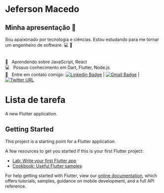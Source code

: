 
# Jeferson Macedo 

## Minha apresentação 👋
Sou apaixonado por tecnologia e ciências. 
Estou estudando para me tornar um engenheiro de software. :computer: :rocket: 

 <br/> :purple_heart: &nbsp; Aprendendo sobre JavaScript, React
 <br/> :computer: &nbsp; Possuo conhecimento em Dart, Flutter, Node.js
<br/> :email: &nbsp; Entre em contato comigo: [![Linkedin Badge](https://img.shields.io/badge/-Jeferson_Macedo-blue?style=flat-square&logo=Linkedin&logoColor=white&link=https://www.linkedin.com/in/jeferson-macedo/)](https://www.linkedin.com/in/jeferson-macedo/) 
| 
[![Gmail Badge](https://img.shields.io/badge/-jhef.salles@gmail.com-c14438?style=flat-square&logo=Gmail&logoColor=white&link=mailto:jhef.salles@gmail.com)](mailto:jhef.salles@gmail.com)
|
[![Twitter URL](https://img.shields.io/twitter/url?label=JhefSalles&style=social&url=https%3A%2F%2Ftwitter.com%2FJhefSalles)](https://twitter.com/JhefSalles)


# Lista de tarefa

A new Flutter application.

## Getting Started

This project is a starting point for a Flutter application.

A few resources to get you started if this is your first Flutter project:

- [Lab: Write your first Flutter app](https://flutter.dev/docs/get-started/codelab)
- [Cookbook: Useful Flutter samples](https://flutter.dev/docs/cookbook)

For help getting started with Flutter, view our
[online documentation](https://flutter.dev/docs), which offers tutorials,
samples, guidance on mobile development, and a full API reference.
